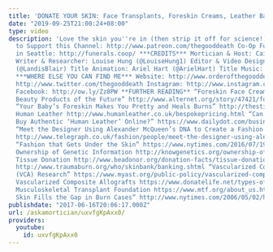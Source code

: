 ```yaml
---
title: 'DONATE YOUR SKIN: Face Transplants, Foreskin Creams, Leather Bags'
date: "2019-09-25T21:00:24+08:00"
type: video
description: 'Love the skin you''re in (then strip it off for science!) Patreon Link
  to Support this Channel: http://www.patreon.com/thegooddeath Co-Op Funeral Home
  in Seattle: http://funerals.coop/ ***CREDITS*** Mortician & Host: Caitlin Doughty
  Writer & Researcher: Louise Hung (@LouiseHung1) Editor & Video Design: Landis Blair
  (@LandisBlair) Title Animation: Ariel Hart (@ArielHart) Title Music: David Forrest
  ***WHERE ELSE YOU CAN FIND ME*** Website: http://www.orderofthegooddeath.com Twitter:
  http://www.twitter.com/thegooddeath Instagram: http://www.instagram.com/thegooddeath
  Facebook: http://ow.ly/Zz8PW **FURTHER READING** “Foreskin Face Creams and Other
  Beauty Products of the Future” http://www.alternet.org/story/47421/foreskin_face_cream_and_other_beauty_products_of_the_future
  “Your Baby’s Foreskin Makes You Pretty and Heals Burns” http://thestir.cafemom.com/baby/111805/your_babys_foreskin_makes_you?utm_medium=sm&utm_source=rss&utm_content=baby_rssfeed
  Human Leather http://www.humanleather.co.uk/bespokepricing.html “Can You Really
  Buy Authentic ‘Human Leather’ Online?” https://www.dailydot.com/business/human-leather-skin-accessories-shop/
  “Meet the Designer Using Alexander McQueen’s DNA to Create a Fashion Collection”
  http://www.telegraph.co.uk/fashion/people/meet-the-designer-using-alexander-mcqueens-dna-to-create-a-fashi/
  “Fashion that Gets Under the Skin” https://www.nytimes.com/2016/07/19/fashion/leather-dna-alexander-mcqueen.html?_r=1
  Ownership of Genetic Information http://knowgenetics.org/ownership-of-genetic-information/
  Tissue Donation http://www.beadonor.org/donation-facts/tissue-donation Skin Banking
  http://www.traumaburn.org/who/skinbank/banking.shtml “Vascularized Composite Allotransplantation
  (VCA) Research” https://www.myast.org/public-policy/vascularized-composite-allotransplantation-vca-research
  Vascularized Composite Allografts https://www.donatelife.net/types-of-donation/vca/
  Musculoskeletal Transplant Foundation https://www.mtf.org/about_us.html “Cadaver
  Skin Fills the Gap in Burn Cases” http://www.nytimes.com/2006/05/02/health/02skin.html'
publishdate: "2017-06-16T20:06:17.000Z"
url: /askamortician/uxvfgKpAxx0/
providers:
  youtube:
    id: uxvfgKpAxx0
---
```


